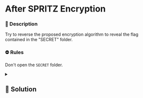 # After SPRITZ Encryption

### 📄 Description

Try to reverse the proposed encryption algorithm to reveal the flag contained
in the "SECRET" folder. 


### ⛔ Rules
Don't open the `SECRET` folder.

<details>
    <summary>
        <h2>🔑 Solution</h2>
    </summary>
    
The algorithm `most_secure_encryption_of_the_world` does absolutely nothing; literally, it returns the same input string, considering the following steps:

    - I obtain the length of the key;
    - I iterate through the plain text;
    - The index modulo the length of the key is always the same;
    - I return the plain text.

We note, trivially, that it is necessary to enter a password; by taking the content of the binary file and entering the password `spritz`, we retrieve the flag.

<h3> 🚩 Flag </h3>

```plain
SPRITZ_CTF={encryption753451}
```
</details>